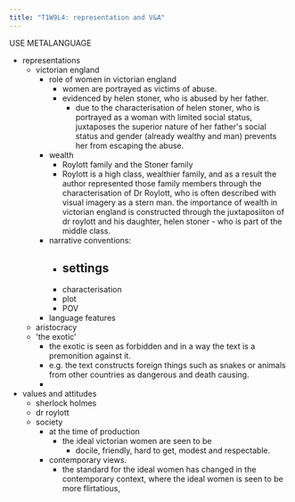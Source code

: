 ```yaml
---
title: "T1W9L4: representation and V&A"
---
```


USE METALANGUAGE

- representations
  - victorian england
    - role of women in victorian england
      - women are portrayed as victims of abuse.
      - evidenced by helen stoner, who is abused by her father.
        - due to the characterisation of helen stoner, who is portrayed as a woman with limited social status, juxtaposes the superior nature of her father's social status and gender (already wealthy and man) prevents her from escaping the abuse.
    - wealth
      - Roylott family and the Stoner family
      - Roylott is a high class, wealthier family, and as a result the author represented those family members through the characterisation of Dr Roylott, who is often described with visual imagery as a stern man. the importance of wealth in victorian england is constructed through the juxtaposiiton of dr roylott and his daughter, helen stoner - who is part of the middle class.
    - narrative conventions:
      - ## settings
      - characterisation
      - plot
      - POV
    - language features
  - aristocracy
  - 'the exotic'
    - the exotic is seen as forbidden and in a way the text is a premonition against it.
    - e.g. the text constructs foreign things such as snakes or animals from other countries as dangerous and death causing.
    -
- values and attitudes
  - sherlock holmes
  - dr roylott
  - society
    - at the time of production
      - the ideal victorian women are seen to be
        - docile, friendly, hard to get, modest and respectable.
    - contemporary views.
      - the standard for the ideal women has changed in the contemporary context, where the ideal women is seen to be more flirtatious,
